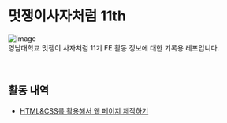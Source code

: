 # 멋쟁이사자처럼 11th

![image](https://user-images.githubusercontent.com/44726494/228898648-e018dc0a-f295-4495-93d2-798d199dd84f.png)
<br />
영남대학교 멋쟁이 사자처럼 11기 FE 활동 정보에 대한 기록용 레포입니다.

<br />

## 활동 내역
- [HTML&CSS를 활용해서 웹 페이지 제작하기](https://github.com/BangDori/LIKELION-11th/tree/master/HTML%26CSS)
